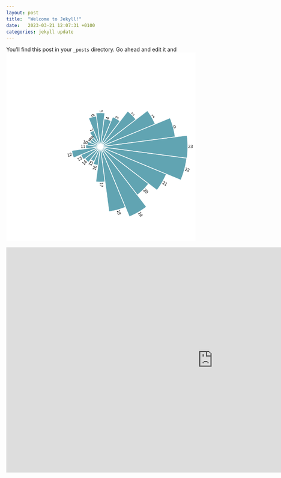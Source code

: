 ```yaml
---
layout: post
title:  "Welcome to Jekyll!"
date:   2023-03-21 12:07:31 +0100
categories: jekyll update
---
```

You’ll find this post in your `_posts` directory. Go ahead and edit it and 
![alt text](https://raw.githubusercontent.com/ToreVang/ToreVang.github.io/main/assets/images/Polarplot.png)

<!-- <embed 
       type="text/html" 
       src="./custom_filename.html"
       width="1300"
       height="800"
       >
</embed> -->
<embed 
       type="text/html" 
       src="https://raw.githubusercontent.com/ToreVang/ToreVang.github.io/main/assets/images/periodic.html"
       width="1100"
       height="600"
       >
</embed>
